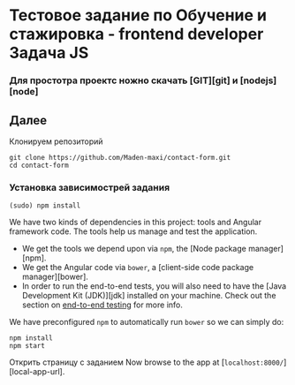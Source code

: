 # Тестовое задание по  Обучение и стажировка - frontend developer Задача JS

### Для простотра проектс ножно скачать [GIT][git] и [nodejs][node]

## Далее

Клонируем репозиторий

```
git clone https://github.com/Maden-maxi/contact-form.git
cd contact-form
```

### Установка зависимострей задания
```
(sudo) npm install
```
We have two kinds of dependencies in this project: tools and Angular framework code. The tools help
us manage and test the application.

* We get the tools we depend upon via `npm`, the [Node package manager][npm].
* We get the Angular code via `bower`, a [client-side code package manager][bower].
* In order to run the end-to-end tests, you will also need to have the
  [Java Development Kit (JDK)][jdk] installed on your machine. Check out the section on
  [end-to-end testing](#e2e-testing) for more info.

We have preconfigured `npm` to automatically run `bower` so we can simply do:

```
npm install
npm start
```
Открить страницу с заданием Now browse to the app at [`localhost:8000/`][local-app-url]. 

